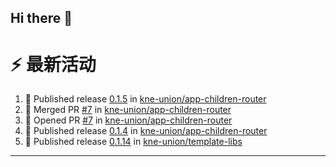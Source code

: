 ## Hi there 👋

<!--

**Here are some ideas to get you started:**

🙋‍♀️ A short introduction - what is your organization all about?
🌈 Contribution guidelines - how can the community get involved?
👩‍💻 Useful resources - where can the community find your docs? Is there anything else the community should know?
🍿 Fun facts - what does your team eat for breakfast?
🧙 Remember, you can do mighty things with the power of [Markdown](https://docs.github.com/github/writing-on-github/getting-started-with-writing-and-formatting-on-github/basic-writing-and-formatting-syntax)
-->


# ⚡ 最新活动

<!--START_SECTION:activity-->
1. 🚀 Published release [0.1.5](https://github.com/kne-union/app-children-router/releases/tag/0.1.5) in [kne-union/app-children-router](https://github.com/kne-union/app-children-router)
2. 🎉 Merged PR [#7](https://github.com/kne-union/app-children-router/pull/7) in [kne-union/app-children-router](https://github.com/kne-union/app-children-router)
3. 💪 Opened PR [#7](https://github.com/kne-union/app-children-router/pull/7) in [kne-union/app-children-router](https://github.com/kne-union/app-children-router)
4. 🚀 Published release [0.1.4](https://github.com/kne-union/app-children-router/releases/tag/0.1.4) in [kne-union/app-children-router](https://github.com/kne-union/app-children-router)
5. 🚀 Published release [0.1.14](https://github.com/kne-union/template-libs/releases/tag/0.1.14) in [kne-union/template-libs](https://github.com/kne-union/template-libs)
<!--END_SECTION:activity-->

---

